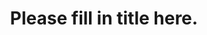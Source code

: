 ---
excerpt_separator: "[//]: <excerpt>"
title: "Please fill in title here."
date:
description: "Please fill in description here."
categories: humans-of-medicine
layout: humans-of-medicine
lang: "en"
---